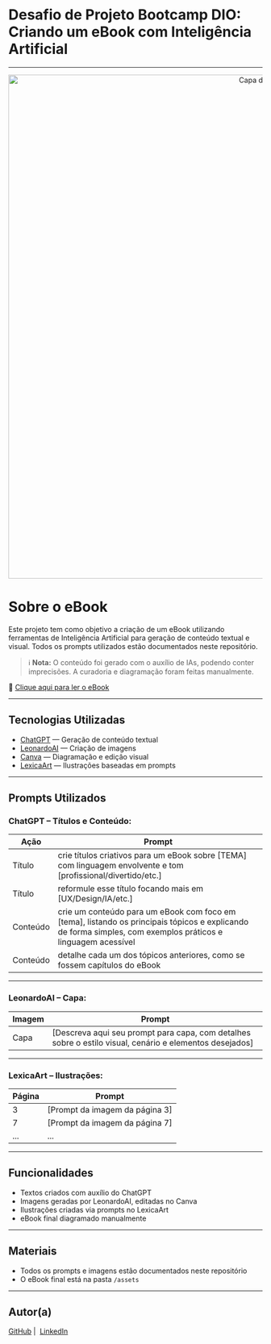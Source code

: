 # Desafio de Projeto Bootcamp DIO: Criando um eBook com Inteligência Artificial

---

<p align="center">
    <img width="1000" src="LINK_DA_CAPA" alt="Capa do eBook">
</p>

# Sobre o eBook

Este projeto tem como objetivo a criação de um eBook utilizando ferramentas de Inteligência Artificial para geração de conteúdo textual e visual. Todos os prompts utilizados estão documentados neste repositório.

> ℹ️ **Nota:** O conteúdo foi gerado com o auxílio de IAs, podendo conter imprecisões. A curadoria e diagramação foram feitas manualmente.

📕 [Clique aqui para ler o eBook](LINK_DO_PDF)

---

## Tecnologias Utilizadas

* [ChatGPT](https://chat.openai.com/) — Geração de conteúdo textual
* [LeonardoAI](https://leonardo.ai/) — Criação de imagens
* [Canva](https://www.canva.com/) — Diagramação e edição visual
* [LexicaArt](https://lexica.art/) — Ilustrações baseadas em prompts

---

## Prompts Utilizados

### **ChatGPT** – Títulos e Conteúdo:

| Ação     | Prompt                                                                                                                                                        |
| -------- | ------------------------------------------------------------------------------------------------------------------------------------------------------------- |
| Título   | crie títulos criativos para um eBook sobre \[TEMA] com linguagem envolvente e tom \[profissional/divertido/etc.]                                              |
| Título   | reformule esse título focando mais em \[UX/Design/IA/etc.]                                                                                                    |
| Conteúdo | crie um conteúdo para um eBook com foco em \[tema], listando os principais tópicos e explicando de forma simples, com exemplos práticos e linguagem acessível |
| Conteúdo | detalhe cada um dos tópicos anteriores, como se fossem capítulos do eBook                                                                                     |

---

### **LeonardoAI** – Capa:

| Imagem | Prompt                                                                                                   |
| ------ | -------------------------------------------------------------------------------------------------------- |
| Capa   | \[Descreva aqui seu prompt para capa, com detalhes sobre o estilo visual, cenário e elementos desejados] |

---

### **LexicaArt** – Ilustrações:

| Página | Prompt                          |
| ------ | ------------------------------- |
| 3      | \[Prompt da imagem da página 3] |
| 7      | \[Prompt da imagem da página 7] |
| ...    | ...                             |

---

## Funcionalidades

* Textos criados com auxílio do ChatGPT
* Imagens geradas por LeonardoAI, editadas no Canva
* Ilustrações criadas via prompts no LexicaArt
* eBook final diagramado manualmente

---

## Materiais

* Todos os prompts e imagens estão documentados neste repositório
* O eBook final está na pasta `/assets`

---

## Autor(a)

<p>
    <a href="https://github.com/GuilhermexL">GitHub</a>&nbsp;|&nbsp;
    <a href="https://www.linkedin.com/in/guilhermee-santos/">LinkedIn</a>
</p>